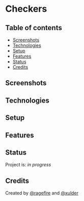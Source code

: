 # Checkers

## Table of contents
* [Screenshots](#screenshots)
* [Technologies](#technologies)
* [Setup](#setup)
* [Features](#features)
* [Status](#status)
* [Credits](#credits)

## Screenshots


## Technologies


## Setup


## Features


## Status
Project is: _in progress_

## Credits
Created by [@rageflre](https://github.com/rageflre/) and [@xulder](https://github.com/xulder/)
